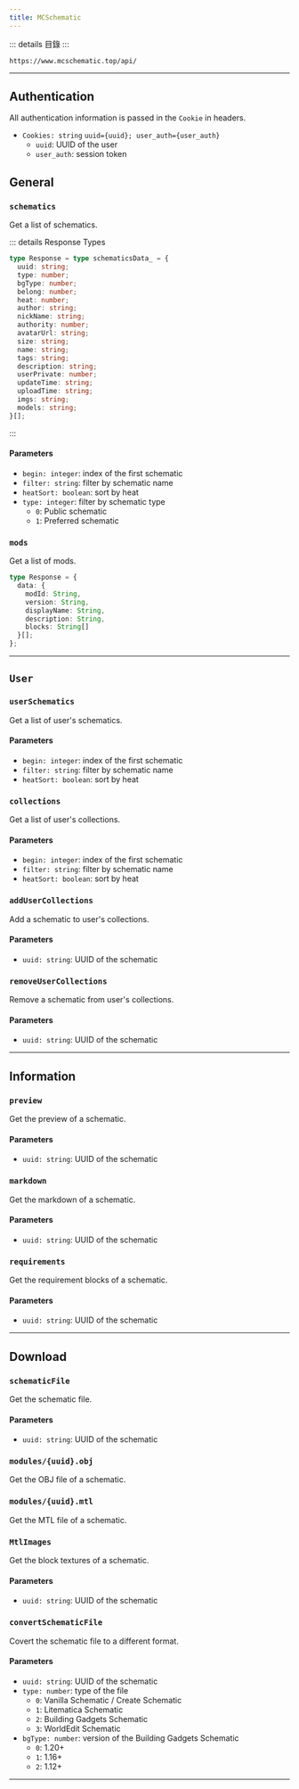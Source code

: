 ```yaml
---
title: MCSchematic
---
```


::: details 目錄
<Catalog />
:::

```
https://www.mcschematic.top/api/
```

---

## Authentication

All authentication information is passed in the `Cookie` in headers.

- `Cookies: string`
  `uuid={uuid}; user_auth={user_auth}`
  - `uuid`: UUID of the user
  - `user_auth`: session token

## General

### <GET/> `schematics`

Get a list of schematics.

::: details Response Types
```ts
type Response = type schematicsData_ = {
  uuid: string;
  type: number;
  bgType: number;
  belong: number;
  heat: number;
  author: string;
  nickName: string;
  authority: number;
  avatarUrl: string;
  size: string;
  name: string;
  tags: string;
  description: string;
  userPrivate: number;
  updateTime: string;
  uploadTime: string;
  imgs: string;
  models: string;
}[];
```
:::

#### Parameters

- `begin: integer`: index of the first schematic
- `filter: string`: filter by schematic name
- `heatSort: boolean`: sort by heat
- `type: integer`: filter by schematic type
  - `0`: Public schematic
  - `1`: Preferred schematic

### <GET/> `mods`

Get a list of mods.

```ts
type Response = {
  data: {
    modId: String,
    version: String,
    displayName: String,
    description: String,
    blocks: String[]
  }[];
};
```

---

## `User`

### <GET/> `userSchematics` <Badge text="Authentication Required"/>

Get a list of user's schematics.

#### Parameters

- `begin: integer`: index of the first schematic
- `filter: string`: filter by schematic name
- `heatSort: boolean`: sort by heat

### <GET/> `collections` <Badge text="Authentication Required"/>

Get a list of user's collections.

#### Parameters

- `begin: integer`: index of the first schematic
- `filter: string`: filter by schematic name
- `heatSort: boolean`: sort by heat

### <GET/> `addUserCollections` <Badge text="Authentication Required"/>

Add a schematic to user's collections.

#### Parameters

- `uuid: string`: UUID of the schematic

### <GET/> `removeUserCollections` <Badge text="Authentication Required"/>

Remove a schematic from user's collections.

#### Parameters

- `uuid: string`: UUID of the schematic

---

## Information

### <GET/> `preview`

Get the preview of a schematic.

#### Parameters

- `uuid: string`: UUID of the schematic

### <GET/> `markdown`

Get the markdown of a schematic.

#### Parameters

- `uuid: string`: UUID of the schematic


### <GET/> `requirements`

Get the requirement blocks of a schematic.

#### Parameters

- `uuid: string`: UUID of the schematic

---

## Download

### <GET/> `schematicFile`

Get the schematic file.

#### Parameters

- `uuid: string`: UUID of the schematic


### <GET/> `modules/{uuid}.obj` <Badge text="Restful"/>

Get the OBJ file of a schematic.


### <GET/> `modules/{uuid}.mtl` <Badge text="Restful"/>

Get the MTL file of a schematic.


### <GET/> `MtlImages`

Get the block textures of a schematic.

#### Parameters

- `uuid: string`: UUID of the schematic


### <GET/> `convertSchematicFile`

Covert the schematic file to a different format.

#### Parameters

- `uuid: string`: UUID of the schematic
- `type: number`: type of the file
  - `0`: Vanilla Schematic / Create Schematic
  - `1`: Litematica Schematic
  - `2`: Building Gadgets Schematic
  - `3`: WorldEdit Schematic
- `bgType: number`: version of the Building Gadgets Schematic
  - `0`: 1.20+
  - `1`: 1.16+
  - `2`: 1.12+

---

<script setup>
import GET from "@components/badge/http/GET.vue";
</script>